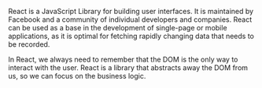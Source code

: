 
React is a JavaScript Library for building user interfaces. It is maintained by Facebook and a community of individual developers and companies. React can be used as a base in the development of single-page or mobile applications, as it is optimal for fetching rapidly changing data that needs to be recorded.

In React, we always need to remember that the DOM is the only way to interact with the user. React is a library that abstracts away the DOM from us, so we can focus on the business logic.
